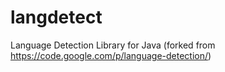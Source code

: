 langdetect
==========

Language Detection Library for Java (forked from https://code.google.com/p/language-detection/)